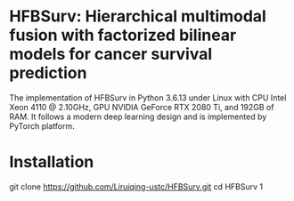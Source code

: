 # HFBSurv: Hierarchical multimodal fusion with factorized bilinear models for cancer survival prediction
 The implementation of HFBSurv in Python 3.6.13 under Linux with CPU Intel Xeon 4110 @ 2.10GHz, GPU NVIDIA GeForce RTX 2080 Ti, and 192GB of RAM. It follows a modern deep learning design and is implemented by PyTorch platform.
# Installation
git clone https://github.com/Liruiqing-ustc/HFBSurv.git
cd HFBSurv
1
